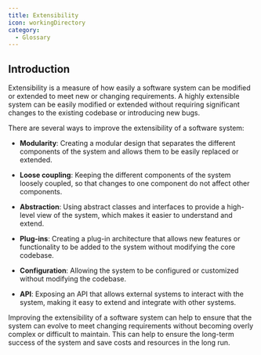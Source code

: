 ```yaml
---
title: Extensibility
icon: workingDirectory
category:
  - Glossary
---
```


## Introduction

Extensibility is a measure of how easily a software system can be modified or extended to meet new or changing requirements. A highly extensible system can be easily modified or extended without requiring significant changes to the existing codebase or introducing new bugs.

There are several ways to improve the extensibility of a software system:

- **Modularity**: Creating a modular design that separates the different components of the system and allows them to be easily replaced or extended.

- **Loose coupling**: Keeping the different components of the system loosely coupled, so that changes to one component do not affect other components.

- **Abstraction**: Using abstract classes and interfaces to provide a high-level view of the system, which makes it easier to understand and extend.

- **Plug-ins**: Creating a plug-in architecture that allows new features or functionality to be added to the system without modifying the core codebase.

- **Configuration**: Allowing the system to be configured or customized without modifying the codebase.

- **API**: Exposing an API that allows external systems to interact with the system, making it easy to extend and integrate with other systems.

Improving the extensibility of a software system can help to ensure that the system can evolve to meet changing requirements without becoming overly complex or difficult to maintain. This can help to ensure the long-term success of the system and save costs and resources in the long run.
